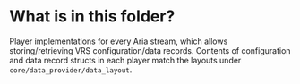 # What is in this folder?

Player implementations for every Aria stream, which allows storing/retrieving VRS configuration/data records. Contents of configuration and data record structs in each player match the layouts under `core/data_provider/data_layout`.
